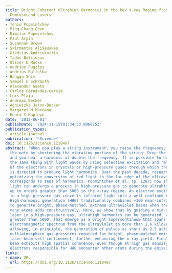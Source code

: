 ```yaml
---
title: Bright Coherent Ultrahigh Harmonics in the keV X-ray Regime from Mid-Infrared
  Femtosecond Lasers
authors:
- Tenio Popmintchev
- Ming-Chang Chen
- Dimitar Popmintchev
- Paul Arpin
- Susannah Brown
- Skirmantas Ališauskas
- Giedrius Andriukaitis
- Tadas Balčiunas
- Oliver D Mücke
- Audrius Pugzlys
- Andrius Baltuška
- Bonggu Shim
- Samuel E Schrauth
- Alexander Gaeta
- Carlos Hernández-García
- Luis Plaja
- Andreas Becker
- Agnieszka Jaron-Becker
- Margaret M Murnane
- Henry C Kapteyn
date: '2012-06-01'
publishDate: '2024-11-15T01:34:53.806625Z'
publication_types:
- article-journal
publication: '*Science*'
doi: 10.1126/science.1218497
abstract: 'When you play a string instrument, you raise the frequency, or pitch, of
  the note by shortening the vibrating portion of the string: Drop the length in half,
  and you hear a harmonic at double the frequency. It is possible to do essentially
  the same thing with light waves by using selective excitation and relaxation processes
  of the electrons in crystals or high-pressure gases through which the beam of light
  is directed to produce light harmonics. Over the past decade, researchers have been
  optimizing the conversion of red light to the far edge of the ultraviolet, which
  corresponds to tens of harmonics. Popmintchev et al. (p. 1287) now show that mid-infrared
  light can undergo a process in high-pressure gas to generate ultrahigh harmonics
  up to orders greater than 5000 in the x-ray regime. An electron excitation process
  in a high-pressure gas converts infrared light into a well-confined beam of x-rays.
  High-harmonic generation (HHG) traditionally combines ~100 near-infrared laser photons
  to generate bright, phase-matched, extreme ultraviolet beams when the emission from
  many atoms adds constructively. Here, we show that by guiding a mid-infrared femtosecond
  laser in a high-pressure gas, ultrahigh harmonics can be generated, up to orders
  greater than 5000, that emerge as a bright supercontinuum that spans the entire
  electromagnetic spectrum from the ultraviolet to more than 1.6 kilo?electron volts,
  allowing, in principle, the generation of pulses as short as 2.5 attoseconds. The
  multiatmosphere gas pressures required for bright, phase-matched emission also support
  laser beam self-confinement, further enhancing the x-ray yield. Finally, the x-ray
  beam exhibits high spatial coherence, even though at high gas density the recolliding
  electrons responsible for HHG encounter other atoms during the emission process.'
links:
- name: URL
  url: https://doi.org/10.1126/science.1218497
---
```

